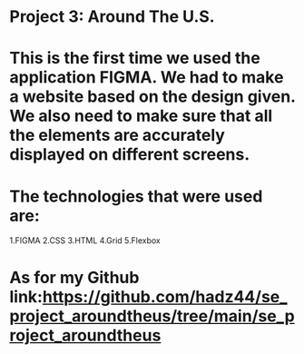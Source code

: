 # Project 3: Around The U.S.

# This is the first time we used the application FIGMA. We had to make a website based on the design given. We also need to make sure that all the elements are accurately displayed on different screens.

# The technologies that were used are:

1.FIGMA
2.CSS
3.HTML
4.Grid
5.Flexbox

# As for my Github link:https://github.com/hadz44/se_project_aroundtheus/tree/main/se_project_aroundtheus
